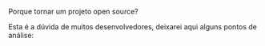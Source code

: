 Porque tornar um projeto open source?

Esta é a dúvida de muitos desenvolvedores, deixarei aqui alguns pontos de análise:
